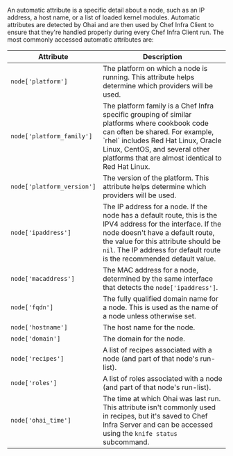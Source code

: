 An automatic attribute is a specific detail about a node, such as an IP
address, a host name, or a list of loaded kernel modules.
Automatic attributes are detected by Ohai and are then used by Chef
Infra Client to ensure that they're handled properly during every Chef
Infra Client run. The most commonly accessed automatic attributes are:

<table>
<colgroup>
<col style="width: 12%" />
<col style="width: 87%" />
</colgroup>
<thead>
<tr class="header">
<th>Attribute</th>
<th>Description</th>
</tr>
</thead>
<tbody>
<tr>
<td><code>node['platform']</code></td>
<td>The platform on which a node is running. This attribute helps determine which providers will be used.</td>
</tr>
<tr>
<td><code>node['platform_family']</code></td>
<td>The platform family is a Chef Infra specific grouping of similar platforms where cookbook code can often be shared. For example, `rhel` includes Red Hat Linux, Oracle Linux, CentOS, and several other platforms that are almost identical to Red Hat Linux.</td>
</tr>
<tr>
<td><code>node['platform_version']</code></td>
<td>The version of the platform. This attribute helps determine which providers will be used.</td>
</tr>
<tr>
<td><code>node['ipaddress']</code></td>
<td>The IP address for a node. If the node has a default route, this is the IPV4 address for the interface. If the node doesn't have a default route, the value for this attribute should be <code>nil</code>. The IP address for default route is the recommended default value.</td>
</tr>
<tr>
<td><code>node['macaddress']</code></td>
<td>The MAC address for a node, determined by the same interface that detects the <code>node['ipaddress']</code>.</td>
</tr>
<tr>
<td><code>node['fqdn']</code></td>
<td>The fully qualified domain name for a node. This is used as the name of a node unless otherwise set.</td>
</tr>
<tr>
<td><code>node['hostname']</code></td>
<td>The host name for the node.</td>
</tr>
<tr>
<td><code>node['domain']</code></td>
<td>The domain for the node.</td>
</tr>
<tr>
<td><code>node['recipes']</code></td>
<td>A list of recipes associated with a node (and part of that node's run-list).</td>
</tr>
<tr>
<td><code>node['roles']</code></td>
<td>A list of roles associated with a node (and part of that node's run-list).</td>
</tr>
<tr>
<td><code>node['ohai_time']</code></td>
<td>The time at which Ohai was last run. This attribute isn't commonly used in recipes, but it's saved to Chef Infra Server and can be accessed using the <code>knife status</code> subcommand.</td>
</tr>
</tbody>
</table>
